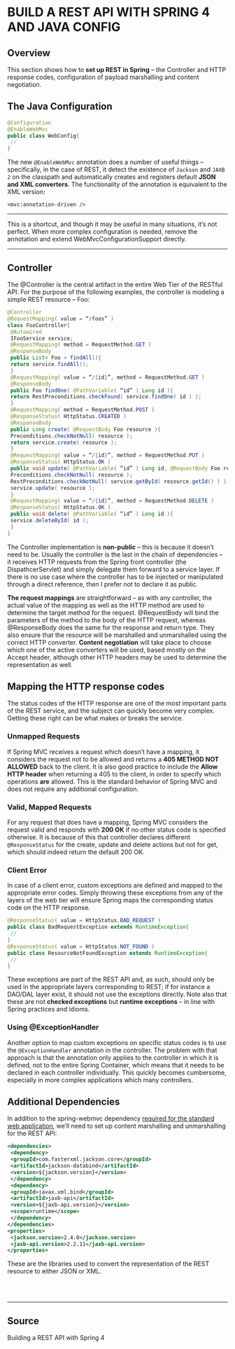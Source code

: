 # BUILD A REST API WITH SPRING 4 AND JAVA CONFIG

## Overview
This section shows how to **set up REST in Spring** – the Controller and HTTP response codes,
configuration of payload marshalling and content negotiation.

## The Java Configuration
```java
@Configuration
@EnableWebMvc
public class WebConfig{
 //
}
```

The new `@EnableWebMvc` annotation does a number of useful things – specifically, in
the case of REST, it detect the existence of `Jackson` and `JAXB 2` on the classpath and
automatically creates and registers default **JSON and XML converters**. The functionality of
the annotation is equivalent to the XML version:
```
<mvc:annotation-driven />
```

<hr>
This is a shortcut, and though it may be useful in many situations, it’s not perfect.
When more complex configuration is needed, remove the annotation and extend
WebMvcConfigurationSupport directly.
<hr>

## Controller
The @Controller is the central artifact in the entire Web Tier of the RESTful API. For the
purpose of the following examples, the controller is modeling a simple REST resource – Foo:

```java
@Controller
@RequestMapping( value = “/foos” )
class FooController{
 @Autowired
 IFooService service;
 @RequestMapping( method = RequestMethod.GET )
 @ResponseBody
 public List< Foo > findAll(){
 return service.findAll();
 }
 @RequestMapping( value = “/{id}”, method = RequestMethod.GET )
 @ResponseBody
 public Foo findOne( @PathVariable( “id” ) Long id ){
 return RestPreconditions.checkFound( service.findOne( id ) );
 }
 @RequestMapping( method = RequestMethod.POST )
 @ResponseStatus( HttpStatus.CREATED )
 @ResponseBody
 public Long create( @RequestBody Foo resource ){
 Preconditions.checkNotNull( resource );
 return service.create( resource );
 }
 @RequestMapping( value = “/{id}”, method = RequestMethod.PUT )
 @ResponseStatus( HttpStatus.OK )
 public void update( @PathVariable( “id” ) Long id, @RequestBody Foo resource ){
 Preconditions.checkNotNull( resource );
 RestPreconditions.checkNotNull( service.getById( resource.getId() ) );
 service.update( resource );
 }
 @RequestMapping( value = “/{id}”, method = RequestMethod.DELETE )
 @ResponseStatus( HttpStatus.OK )
 public void delete( @PathVariable( “id” ) Long id ){
 service.deleteById( id );
 }
}
```

The Controller implementation is **non-public** – this is because it doesn’t need to be. Usually
the controller is the last in the chain of dependencies – it receives HTTP requests from the
Spring front controller (the DispathcerServlet) and simply delegate them forward to a service
layer. If there is no use case where the controller has to be injected or manipulated through a
direct reference, then I prefer not to declare it as public.

**The request mappings** are straightforward – as with any controller, the actual value of the
mapping as well as the HTTP method are used to determine the target method for the
request. @RequestBody will bind the parameters of the method to the body of the HTTP
request, whereas @ResponseBody does the same for the response and return type. They
also ensure that the resource will be marshalled and unmarshalled using the correct HTTP
converter. **Content negotiation** will take place to choose which one of the active converters
will be used, based mostly on the Accept header, although other HTTP headers may be used
to determine the representation as well.

## Mapping the HTTP response codes
The status codes of the HTTP response are one of the most important parts of the REST
service, and the subject can quickly become very complex. Getting these right can be what
makes or breaks the service.

### Unmapped Requests
If Spring MVC receives a request which doesn’t have a mapping, it considers the request
not to be allowed and returns a **405 METHOD NOT ALLOWED** back to the client. It is also good practice to include the **Allow HTTP header** when returning a 405 to the client, in order
to specify which operations **are** allowed. This is the standard behavior of Spring MVC and does
not require any additional configuration.

### Valid, Mapped Requests
For any request that does have a mapping, Spring MVC considers the request valid and
responds with **200 OK** if no other status code is specified otherwise. It is because of this that
controller declares different `@ResponseStatus` for the create, update and delete actions but
not for get, which should indeed return the default 200 OK.

### Client Error
In case of a client error, custom exceptions are defined and mapped to the appropriate error
codes. Simply throwing these exceptions from any of the layers of the web tier will ensure
Spring maps the corresponding status code on the HTTP response.

```java
@ResponseStatus( value = HttpStatus.BAD_REQUEST )
public class BadRequestException extends RuntimeException{
 //
}
@ResponseStatus( value = HttpStatus.NOT_FOUND )
public class ResourceNotFoundException extends RuntimeException{
 //
}
```

These exceptions are part of the REST API and, as such, should only be used in the appropriate
layers corresponding to REST; if for instance a DAO/DAL layer exist, it should not use the
exceptions directly. Note also that these are not **checked exceptions** but **runtime exceptions** –
in line with Spring practices and idioms.

### Using @ExceptionHandler
Another option to map custom exceptions on specific status codes is to use the
`@ExceptionHandler` annotation in the controller. The problem with that approach is that
the annotation only applies to the controller in which it is defined, not to the entire Spring Container, which means that it needs to be declared in each controller individually. This quickly
becomes cumbersome, especially in more complex applications which many controllers. 

## Additional Dependencies 
In addition to the spring-webmvc dependency [required for the standard web application](https://www.baeldung.com/spring-with-maven#mvc), we’ll
need to set up content marshalling and unmarshalling for the REST API:

```xml
<dependencies>
 <dependency>
 <groupId>com.fasterxml.jackson.core</groupId>
 <artifactId>jackson-databind</artifactId>
 <version>${jackson.version}</version>
 </dependency>
 <dependency>
 <groupId>javax.xml.bind</groupId>
 <artifactId>jaxb-api</artifactId>
 <version>${jaxb-api.version}</version>
 <scope>runtime</scope>
 </dependency>
</dependencies>
<properties>
 <jackson.version>2.4.0</jackson.version>
 <jaxb-api.version>2.2.11</jaxb-api.version>
</properties>
```
These are the libraries used to convert the representation of the REST resource to either JSON
or XML.

<br><br>
<hr>

## Source
Building a REST API with Spring 4